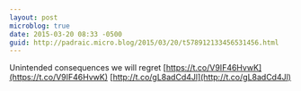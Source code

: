 ```yaml
---
layout: post
microblog: true
date: 2015-03-20 08:33 -0500
guid: http://padraic.micro.blog/2015/03/20/t578912133456531456.html
---
```

Unintended consequences we will regret  [https://t.co/V9IF46HvwK](https://t.co/V9IF46HvwK) [http://t.co/gL8adCd4Jl](http://t.co/gL8adCd4Jl)
